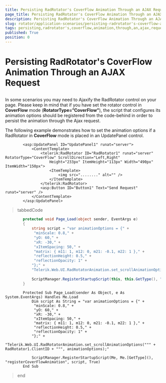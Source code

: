 ```yaml
---
title: Persisting RadRotator's CoverFlow Animation Through an AJAX Request
page_title: Persisting RadRotator's CoverFlow Animation Through an AJAX Request | UI for ASP.NET AJAX Documentation
description: Persisting RadRotator's CoverFlow Animation Through an AJAX Request
slug: rotator/application-scenarios/persisting-radrotator's-coverflow-animation-through-an-ajax-request
tags: persisting,radrotator's,coverflow,animation,through,an,ajax,request
published: True
position: 0
---
```


# Persisting RadRotator's CoverFlow Animation Through an AJAX Request



## 

In some scenarios you may need to Ajaxify the RadRotator control on your page.	Please keep in mind that if you have set the rotator control in __CoverFlow__ mode (__RotatorType=”CoverFlow”__),	the script that configures its animation options should be registered from the code-behind in order to persist the animation through the Ajax request.

The following example demonstrates how to set the animation options if a RadRotator in __CoverFlow__ mode is placed in an UpdatePanel control.

````ASPNET
		<asp:UpdatePanel ID="UpdatePanel1" runat="server">
			<ContentTemplate>
				<telerik:RadRotator ID="RadRotator1" runat="server" RotatorType="CoverFlow" ScrollDirection="Left,Right"
					Height="233px" ItemHeight="113px" Width="490px" ItemWidth="150px">
					<ItemTemplate>
						<img src="........" alt="" />
					</ItemTemplate>
				</telerik:RadRotator>
				<asp:Button ID="Button1" Text="Send Request" runat="server" />
			</ContentTemplate>
		</asp:UpdatePanel>
````



>tabbedCode

````C#
		protected void Page_Load(object sender, EventArgs e)
		{
			string script = "var animationOptions = {" +
			 "minScale: 0.8," +
			 "yO: 60," +
			 "xR: -30," +
			 "xItemSpacing: 50," +
			 "matrix: { m11: 1, m12: 0, m21: -0.1, m22: 1 }," +
			 "reflectionHeight: 0.5," +
			 "reflectionOpacity: 1" +
			"};" +
			"Telerik.Web.UI.RadRotatorAnimation.set_scrollAnimationOptions('" + RadRotator1.ClientID + "', animationOptions);";
	
			ScriptManager.RegisterStartupScript(this, this.GetType(), "registerCoverFlowAnimation", script, true);
		}
````



````VB
		Protected Sub Page_Load(sender As Object, e As System.EventArgs) Handles Me.Load
			Dim script As String = "var animationOptions = {" +
			 "minScale: 0.8," +
			 "yO: 60," +
			 "xR: -30," +
			 "xItemSpacing: 50," +
			 "matrix: { m11: 1, m12: 0, m21: -0.1, m22: 1 }," +
			 "reflectionHeight: 0.5," +
			 "reflectionOpacity: 1" +
			"};" +
			"Telerik.Web.UI.RadRotatorAnimation.set_scrollAnimationOptions(""" + RadRotator1.ClientID + """, animationOptions);"
	
			ScriptManager.RegisterStartupScript(Me, Me.[GetType](), "registerCoverFlowAnimation", script, True)
		End Sub
````


>end
